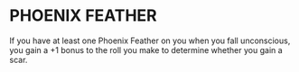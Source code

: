 # PHOENIX FEATHER

If you have at least one Phoenix Feather on you when you fall unconscious, you gain a +1 bonus to the roll you make to determine whether you gain a scar.